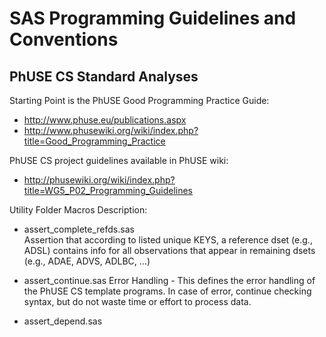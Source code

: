 
SAS Programming Guidelines and Conventions
==========================================
PhUSE CS Standard Analyses
---------------------------

Starting Point is the PhUSE Good Programming Practice Guide:
* http://www.phuse.eu/publications.aspx
* http://www.phusewiki.org/wiki/index.php?title=Good_Programming_Practice

PhUSE CS project guidelines available in PhUSE wiki:
* http://phusewiki.org/wiki/index.php?title=WG5_P02_Programming_Guidelines

Utility Folder Macros Description:
* assert_complete_refds.sas  
  Assertion that according to listed unique KEYS, a reference dset (e.g., ADSL) contains info
  for all observations that appear in remaining dsets (e.g., ADAE, ADVS, ADLBC, ...)
  
* assert_continue.sas
   Error Handling - This defines the error handling of the PhUSE CS template programs.
   In case of error, continue checking syntax, but do not waste time or effort to process data.
* assert_depend.sas  
  
